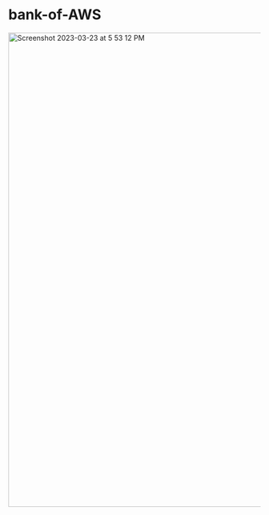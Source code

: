 # bank-of-AWS


<img width="949" alt="Screenshot 2023-03-23 at 5 53 12 PM" src="https://user-images.githubusercontent.com/56480632/227166830-da54d466-4243-4672-9f1b-b7e2ba77b919.png">
